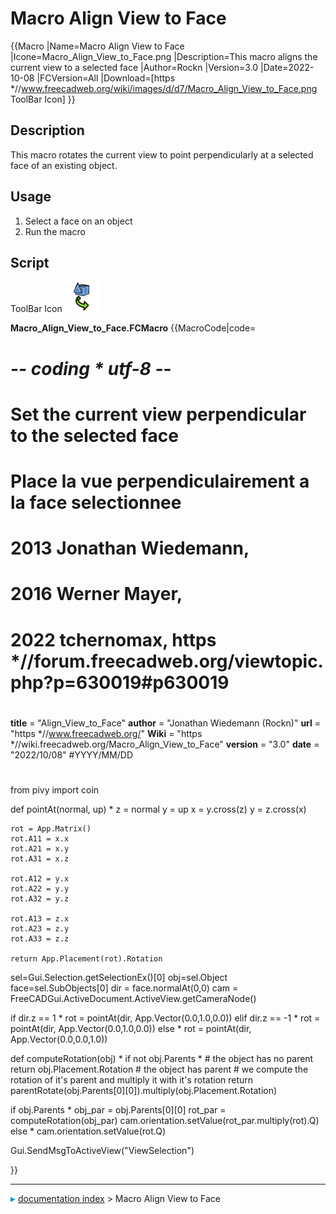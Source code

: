 # Macro Align View to Face
{{Macro
|Name=Macro Align View to Face
|Icone=Macro_Align_View_to_Face.png
|Description=This macro aligns the current view to a selected face
|Author=Rockn
|Version=3.0
|Date=2022-10-08
|FCVersion=All
|Download=[https   *//www.freecadweb.org/wiki/images/d/d7/Macro_Align_View_to_Face.png ToolBar Icon]
}}

## Description

This macro rotates the current view to point perpendicularly at a selected face of an existing object.

## Usage

1.  Select a face on an object
2.  Run the macro

## Script

ToolBar Icon ![](images/Macro_Align_View_to_Face.png )

 **Macro_Align_View_to_Face.FCMacro** {{MacroCode|code=

# -*- coding   * utf-8 -*-
# Set the current view perpendicular to the selected face
# Place la vue perpendiculairement a la face selectionnee
# 2013 Jonathan Wiedemann,
# 2016 Werner Mayer, 
# 2022 tchernomax, https   *//forum.freecadweb.org/viewtopic.php?p=630019#p630019
#
__title__   = "Align_View_to_Face"
__author__  = "Jonathan Wiedemann (Rockn)"
__url__     = "https   *//www.freecadweb.org/"
__Wiki__    = "https   *//wiki.freecadweb.org/Macro_Align_View_to_Face"
__version__ = "3.0"
__date__    = "2022/10/08"  #YYYY/MM/DD
#
from pivy import coin

def pointAt(normal, up)   *
    z = normal
    y = up
    x = y.cross(z)
    y = z.cross(x)
   
    rot = App.Matrix()
    rot.A11 = x.x
    rot.A21 = x.y
    rot.A31 = x.z
   
    rot.A12 = y.x
    rot.A22 = y.y
    rot.A32 = y.z
   
    rot.A13 = z.x
    rot.A23 = z.y
    rot.A33 = z.z

    return App.Placement(rot).Rotation

sel=Gui.Selection.getSelectionEx()[0]
obj=sel.Object
face=sel.SubObjects[0]
dir = face.normalAt(0,0)
cam = FreeCADGui.ActiveDocument.ActiveView.getCameraNode()

if dir.z == 1    *
    rot = pointAt(dir, App.Vector(0.0,1.0,0.0))
elif dir.z == -1    *
    rot = pointAt(dir, App.Vector(0.0,1.0,0.0))
else    *
    rot = pointAt(dir, App.Vector(0.0,0.0,1.0))

def computeRotation(obj)   *
    if not obj.Parents   *
        # the object has no parent
        return obj.Placement.Rotation
    # the object has parent
    # we compute the rotation of it's parent and multiply it with it's rotation
    return parentRotate(obj.Parents[0][0]).multiply(obj.Placement.Rotation)

if obj.Parents   *
    obj_par = obj.Parents[0][0]
    rot_par = computeRotation(obj_par)
    cam.orientation.setValue(rot_par.multiply(rot).Q)
else   *
    cam.orientation.setValue(rot.Q)

Gui.SendMsgToActiveView("ViewSelection")

}}



---
![](images/Right_arrow.png) [documentation index](../README.md) > Macro Align View to Face
